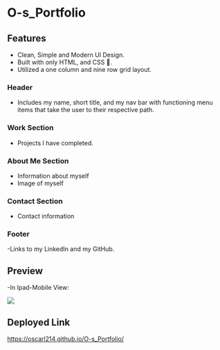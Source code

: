 # O-s_Portfolio

## Features

- Clean, Simple and Modern UI Design.
- Built with only HTML, and CSS 🔨.
- Utilized a one column and nine row grid layout.

### Header

- Includes my name, short title, and my nav bar with functioning menu items that take the user to their respective path. 

### Work Section

- Projects I have completed.

### About Me Section

- Information about myself
- Image of myself

### Contact Section

- Contact information


### Footer

-Links to my LinkedIn and my GitHub. 

## Preview
-In Ipad-Mobile View:

![](https://github.com/Oscarl214/O-s_Portfolio/blob/main/Images/preview.gif)

## Deployed Link

https://oscarl214.github.io/O-s_Portfolio/
